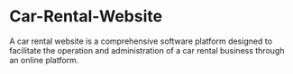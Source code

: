 # Car-Rental-Website
A car rental website is a comprehensive software platform designed to facilitate the operation and administration of a car rental  business through an online platform. 
